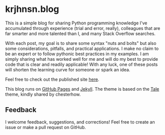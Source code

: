 # krjhnsn.blog

This is a simple blog for sharing Python programming knowledge I've accumulated through experience (trial and error, really), colleagues that are far smarter and more talented than I, and many Stack Overflow searches. 

With each post, my goal is to share some syntax "nuts and bolts" but also some considerations, pitfalls, and practical applications. I make no claim to be an expert or to follow pythonic best practices in my examples. I am simply sharing what has worked well for me and will do my best to provide code that is clear and readily applicable! With any luck, one of these posts will shorten the learning curve for someone or spark an idea.

Feel free to check out the published site [here](https://krjhnsn.github.io/).

This blog runs on [GitHub Pages](https://pages.github.com/) and [Jekyll](https://jekyllrb.com/). The theme is based on the [Tale](https://github.com/chesterhow/tale) theme, kindly shared by chesterhow.

## Feedback
I welcome feedback, suggestions, and corrections! Feel free to create an issue or make a pull request on GitHub. 